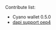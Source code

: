 
Contribute list:
* Cyano wallet 0.5.0
* [dapi support oep4](https://github.com/ontio/ontology-dapi/commit/3acdb9e5c853314d9b935622868f4f36d22eb522)